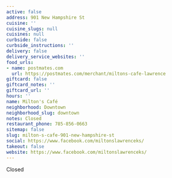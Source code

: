```yaml
---
active: false
address: 901 New Hampshire St
cuisine: ''
cuisine_slugs: null
cuisines: null
curbside: false
curbside_instructions: ''
delivery: false
delivery_service_websites: ''
food_urls:
- name: postmates.com
  url: https://postmates.com/merchant/miltons-cafe-lawrence
giftcard: false
giftcard_notes: ''
giftcard_url: ''
hours: ''
name: Milton's Café
neighborhood: Downtown
neighborhood_slug: downtown
notes: Closed
restaurant_phone: 785-856-0663
sitemap: false
slug: milton-s-cafe-901-new-hampshire-st
social: https://www.facebook.com/miltonslawrenceks/
takeout: false
website: https://www.facebook.com/miltonslawrenceks/
---
```


Closed